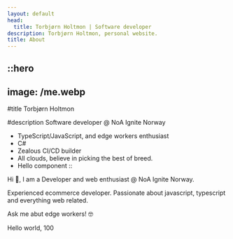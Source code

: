 ```yaml
---
layout: default
head:
  title: Torbjørn Holtmon | Software developer
description: Torbjørn Holtmon, personal website.
title: About
---
```


::hero
---
image: /me.webp
---
#title
Torbjørn Holtmon

#description
Software developer @ NoA Ignite Norway

- TypeScript/JavaScript, and edge workers enthusiast
- C#
- Zealous CI/CD builder
- All clouds, believe in picking the best of breed.
- Hello component
::

Hi 👋, I am a Developer and web enthusiast @ NoA Ignite Norway.

Experienced ecommerce developer. Passionate about javascript, typescript and everything web related.

Ask me abut edge workers! 🤓

Hello world, 100
